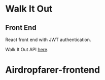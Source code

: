 # Walk It Out

## Front End

React front end with JWT authentication.

Walk It Out API [here](https://git.generalassemb.ly/ga-wdi-lessons/walk-it-out-back-end).
# Airdropfarer-frontend
